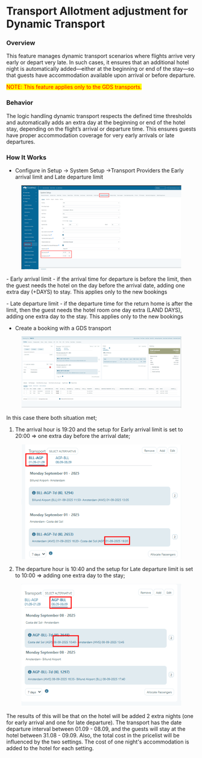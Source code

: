 # Transport Allotment adjustment for Dynamic Transport

### Overview

This feature manages dynamic transport scenarios where flights arrive very early or depart very late. In such cases, it ensures that an additional hotel night is automatically added—either at the beginning or end of the stay—so that guests have accommodation available upon arrival or before departure.

<mark style="color:red;">NOTE: This feature applies only to the GDS transports.</mark>

### Behavior

The logic handling dynamic transport respects the defined time thresholds and automatically adds an extra day at the beginning or end of the hotel stay, depending on the flight’s arrival or departure time. This ensures guests have proper accommodation coverage for very early arrivals or late departures.

### How It Works

* Configure in Setup -> System Setup ->Transport Providers the Early arrival limit and Late departure limit

<figure><img src="../../.gitbook/assets/image (2) (1) (1) (1) (1) (1) (1).png" alt=""><figcaption></figcaption></figure>

&#x20;       \- Early arrival limit - if the arrival time for departure is before the limit, then the guest needs the hotel on the day before the arrival date, adding one extra day (+DAYS) to stay. This applies only to the new bookings

&#x20;      \- Late departure limit - if the departure time for the return home is after the limit, then the guest needs the hotel room one day extra (LAND DAYS), adding one extra day to the stay. This applies only to the new bookings

* Create a booking with a GDS transport

<figure><img src="../../.gitbook/assets/image (3) (1) (1) (1) (1).png" alt=""><figcaption></figcaption></figure>

In this case there both situation met;

1. The arrival hour is 19:20 and the setup for Early arrival limit is set to 20:00 ⇒ one extra day before the arrival date;

<figure><img src="../../.gitbook/assets/image (4) (1) (1).png" alt=""><figcaption></figcaption></figure>

2. The departure hour is 10:40 and the setup for Late departure limit is set to 10:00 ⇒ adding one extra day to the stay;

<figure><img src="../../.gitbook/assets/image (5) (1) (1).png" alt=""><figcaption></figcaption></figure>

The results of  this will be that on the hotel will be added 2 extra nights (one for early arrival and one for late departure). The transport has the date departure interval between 01.09 - 08.09, and the guests will stay at the hotel between 31.08 - 09.09.  Also, the total cost in the pricelist will be influenced by the two settings. The cost of one night's accommodation is added to the hotel for each setting.
